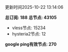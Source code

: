 更新时间2025-10-22 13:14:06

**总订阅: 188**
**总节点: 43105**
- vless节点: 15234
- hysteria2节点: 12

**google ping有效节点: 270**
